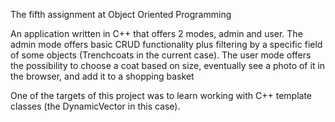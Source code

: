 The fifth assignment at Object Oriented Programming

An application written in C++ that offers 2 modes, admin and user.
The admin mode offers basic CRUD functionality plus filtering by a specific field of some objects (Trenchcoats in the current case).
The user mode offers the possibility to choose a coat based on size, eventually see a photo of it in the browser, and add it to a shopping basket

One of the targets of this project was to learn working with C++ template classes (the DynamicVector in this case).